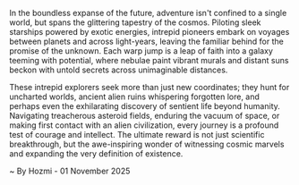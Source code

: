 
In the boundless expanse of the future, adventure isn't confined to a single world, but spans the glittering tapestry of the cosmos. Piloting sleek starships powered by exotic energies, intrepid pioneers embark on voyages between planets and across light-years, leaving the familiar behind for the promise of the unknown. Each warp jump is a leap of faith into a galaxy teeming with potential, where nebulae paint vibrant murals and distant suns beckon with untold secrets across unimaginable distances.

These intrepid explorers seek more than just new coordinates; they hunt for uncharted worlds, ancient alien ruins whispering forgotten lore, and perhaps even the exhilarating discovery of sentient life beyond humanity. Navigating treacherous asteroid fields, enduring the vacuum of space, or making first contact with an alien civilization, every journey is a profound test of courage and intellect. The ultimate reward is not just scientific breakthrough, but the awe-inspiring wonder of witnessing cosmic marvels and expanding the very definition of existence.

~ By Hozmi - 01 November 2025
